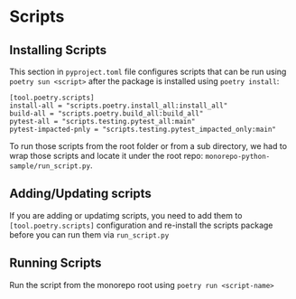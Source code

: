 # Scripts

## Installing Scripts

This section in `pyproject.toml` file configures scripts that can be run using `poetry sun <script>` after the package is installed using `poetry install`:

```shell
[tool.poetry.scripts]
install-all = "scripts.poetry.install_all:install_all"
build-all = "scripts.poetry.build_all:build_all"
pytest-all = "scripts.testing.pytest_all:main"
pytest-impacted-pnly = "scripts.testing.pytest_impacted_only:main"
```

To run those scripts from the root folder or from a sub directory, we had to wrap those scripts and locate it under the root repo: `monorepo-python-sample/run_script.py`.

## Adding/Updating scripts

If you are adding or updatimg scripts, you need to add them to `[tool.poetry.scripts]` configuration and re-install the scripts package before you can run them via `run_script.py`

## Running Scripts

Run the script from the monorepo root using `poetry run <script-name>`
